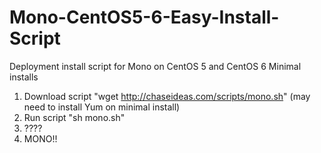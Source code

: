 Mono-CentOS5-6-Easy-Install-Script
==================================

Deployment install script for Mono on CentOS 5 and CentOS 6 Minimal installs

1. Download script "wget http://chaseideas.com/scripts/mono.sh" 
		(may need to install Yum on minimal install)
2. Run script "sh mono.sh"
3. ????
4. MONO!!